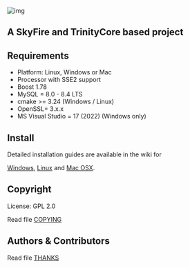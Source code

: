 ![img](https://github.com/MoltenCrystal/TrinityCoreLegacy548/blob/main/doc/img/MoPlogo.webp)

## A SkyFire and TrinityCore based project

## Requirements
+ Platform: Linux, Windows or Mac
+ Processor with SSE2 support
+ Boost 1.78
+ MySQL = 8.0 - 8.4 LTS
+ cmake >= 3.24 (Windows / Linux)
+ OpenSSL= 3.x.x
+ MS Visual Studio = 17 (2022) (Windows only)

## Install
Detailed installation guides are available in the wiki for

[Windows](http://wiki.projectskyfire.org/index.php?title=Installation_Windows),
[Linux](http://wiki.projectskyfire.org/index.php?title=Installation_Linux) and
[Mac OSX](http://wiki.projectskyfire.org/index.php?title=Installation_Mac_OS_X).



## Copyright
License: GPL 2.0

Read file [COPYING](COPYING.md)

## Authors &amp; Contributors
Read file [THANKS](THANKS.md)